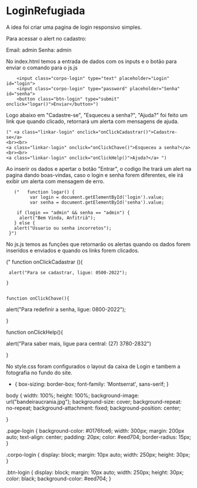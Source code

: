 # LoginRefugiada

A idea foi criar uma pagina de login responsivo simples.

Para acessar o alert no cadastro:

Email: admin
Senha: admin


No index.html temos a entrada de dados com os inputs e o botão para enviar o comando para o js.js

        <input class="corpo-login" type="text" placeholder="Login" id="login">
        <input class="corpo-login" type="password" placeholder="Senha" id="senha">
        <button class="btn-login" type="submit" onclick="logar()">Enviar</button>")



Logo abaixo em "Cadastre-se", "Esqueceu a senha?", "Ajuda?" foi feito um link que quando clicado, retornará um alerta com mensagens de ajuda.

    (" <a class="linkar-login" onclick="onClickCadastrar()">Cadastre-se</a>
    <br><br>
    <a class="linkar-login" onclick="onClickChave()">Esqueceu a senha?</a>
    <br><br>
    <a class="linkar-login" onclick="onClickHelp()">Ajuda?</a> ")
    
    




Ao inserir os dados e apertar o botão "Entrar", o codigo lhe trará um alert na pagina dando boas-vindas, caso o login e senha forem diferentes, ele irá exibir um alerta com mensagem de erro.

       ("   function logar() {
             var login = document.getElementById('login').value;
             var senha = document.getElementById('senha').value;

        if (login == "admin" && senha == "admin") {
         alert("Bem Vinda, Anfitriã");
       } else {
       alert("Usuario ou senha incorretos");
     }")






No js.js temos as funções que retornarão os alertas quando os dados forem inseridos e enviados e quando os links forem clicados.


   ("  function onClickCadastrar (){

     alert("Para se cadastrar, ligue: 0500-2022");

    }


    function onClickChave(){

 alert("Para redefinir a senha, ligue: 0800-2022");

 }

   function onClickHelp(){

 alert("Para saber mais, ligue para central: (27) 3780-2832")

 }
 
 
 
 
 No style.css foram configurados o layout da caixa de Login e tambem a fotografia no fundo do site.
 
 *  { 
     box-sizing: border-box;
     font-family: 'Montserrat', sans-serif;
   }
  
   body { 
       width: 100%;
       height: 100%;
       background-image: url("bandeiraucrania.jpg");
       background-size: cover;
       background-repeat: no-repeat;
       background-attachment: fixed;
       background-position: center;
      
   }
  
   .page-login {
       background-color: #0176fce6;
       width: 300px;
       margin: 200px auto;
       text-align: center;
       padding: 20px;
       color: #eed704;
       border-radius: 15px;
   }
  
  .corpo-login {
      display: block;
      margin: 10px auto;
      width: 250px;
      height: 30px;
  }
  
   .btn-login {
       display: block;
       margin: 10px auto;
       width: 250px;
       height: 30px;
       color: black;
       background-color: #eed704;
   }

